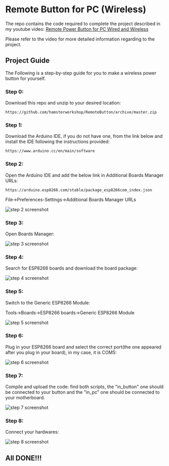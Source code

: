 # Remote Button for PC (Wireless)
The repo contains the code required to complete the project described in my youtube video: [Remote Power Button for PC Wired and Wireless](https://www.youtube.com/channel/UCX0ALjR8rwUYkgA3SX-MN-Q?view_as=subscriber)

Please refer to the video for more detailed information regarding to the project.


## Project Guide
The Following is a step-by-step guide for you to make a wireless power button for yourself.

### Step 0:
Download this repo and unzip to your desired location:
```
https://github.com/hamsterworkshop/RemoteButton/archive/master.zip
```

### Step 1:
Download the Arduino IDE, if you do not have one, from the link below and install the IDE following the instructions provided:
```
https://www.arduino.cc/en/main/software
```

### Step 2:
Open the Arduino IDE and add the below link in Additional Boards Manager URLs:
```
https://arduino.esp8266.com/stable/package_esp8266com_index.json
```

File->Preferences-Settings->Additional Boards Manager URLs

![step 2 screenshot](img/step2.png)

### Step 3:
Open Boards Manager:

![step 3 screenshot](img/step3.png)


### Step 4:
Search for ESP8266 boards and download the board package:

![step 4 screenshot](img/step4.png)


### Step 5:
Switch to the Generic ESP8266 Module:

Tools->Boards->ESP8266 boards->Generic ESP8266 Module

![step 5 screenshot](img/step5.png)


### Step 6:
Plug in your ESP8266 board and select the correct port(the one appeared after you plug in your board), in my case, it is COM5:

![step 6 screenshot](img/step6.png)


### Step 7:
Compile and upload the code:
find both scripts, the "in_button" one should be connected to your button and the "in_pc" one should be connected to your motherboard.

![step 7 screenshot](img/step7.png)


### Step 8:

Connect your hardwares:

![step 8 screenshot](img/step8.png)


## All DONE!!!
